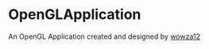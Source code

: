 # OpenGLApplication
An OpenGL Application created and designed by <a href="https://github.com/wowza12">wowza12</a>

